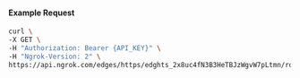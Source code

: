 <!-- Code generated for API Clients. DO NOT EDIT. -->

#### Example Request

```bash
curl \
-X GET \
-H "Authorization: Bearer {API_KEY}" \
-H "Ngrok-Version: 2" \
https://api.ngrok.com/edges/https/edghts_2x8uc4fN3B3HeTBJzWgvW7pLtmn/routes/edghtsrt_2x8uc5D8GGm4aN4KuPEnngA6gDO/circuit_breaker
```
